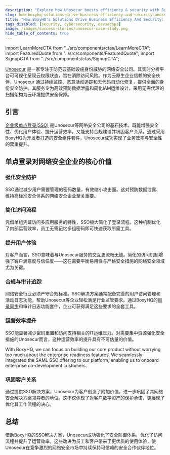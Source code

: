 ```yaml
---
description: "Explore how Unosecur boosts efficiency & security with BoxyHQ's SSO solutions, ensuring streamlined access and robust protection."
slug: how-boxyhq-solutions-drive-business-efficiency-and-security-unosecur
title: "How BoxyHQ's Solutions Drive Business Efficiency And Security: Unosecur"
tags_disabled: [security, cybersecurity, devsecops]
image: /images/success-stories/unosecur-case-study.png
hide_table_of_contents: true
---
```


import LearnMoreCTA from "../src/components/ctas/LearnMoreCTA";
import FeaturedQuote from "../src/components/FeaturedQuote";
import SignupCTA from "../src/components/ctas/SignupCTA";

[Unosecur](https://www.unosecur.com/) 是一家专注于防范云基础设施身份威胁的网络安全公司。其实时分析平台可可视化呈现云权限状态，旨在消除访问风险。作为云原生企业信赖的安全伙伴，Unosecur 通过持续监控、恶意活动追踪和无代码自动化修复，提供全面的身份安全防护。其服务专为高效预防数据泄露和简化IAM运维设计，采用无需代理的扫描架构为云环境提供安全保障。

## 引言

[企业级单点登录(SSO)](/enterprise-sso) 是Unosecur等网络安全公司的基石技术，既能增强安全性、优化用户体验、提升运营效率，又能支持合规建设并巩固客户关系。通过采用BoxyHQ为开发者打造的安全组件套件，Unosecur成功实现了业务效率与安全性的双重提升。

<SignupCTA campaign="success-story-unosecur" />

## 单点登录对网络安全企业的核心价值

### 强化安全防护

SSO通过减少用户需要管理的密码数量，有效缩小攻击面。这对预防数据泄露、维持高标准安全体系的网络安全企业至关重要。

### 简化访问流程

凭借单组凭证访问多应用服务的特性，SSO极大简化了登录流程。这种机制优化了内部运营效率，员工无需记忆多组密码即可快速获取所需工具。

### 提升用户体验

对客户而言，SSO意味着与Unosecur服务的交互更流畅无缝。简化的访问机制增强了客户满意度与信任度——这在需要平衡易用性与严格安全措施的网络安全领域尤为关键。

### 合规与审计追踪

网络安全行业必须严守合规标准。SSO解决方案通常配备完善的用户访问管理和活动日志功能，帮助Unosecur等企业轻松满足行业监管要求。通过BoxyHQ的[目录同步](/directory-sync)和审计日志功能套件，企业可获得满足这些要求的全套工具。

### 运营效率提升

SSO能显著减少密码重置和访问支持相关的IT运维压力。对需要集中资源强化安全措施的Unosecur而言，这种运营效率的提升具有不可估量的价值。

<FeaturedQuote personName="Santosh Jayaprakash" personRole="Co-Founder Unosecur" pictureSrc="/images/success-stories/santosh-unosecur">
 With BoxyHQ, we can focus on building our core product without worrying too much about the enterprise readiness features. We seamlessly integrated the SAML SSO offering to our platform, enabling us to onboard enterprise co-development customers.
</FeaturedQuote>

### 巩固客户关系

通过提供SSO解决方案，Unosecur为客户创造了附加价值，进一步巩固了其网络安全解决方案领导者的地位。这不仅体现了对客户数字资产的保护承诺，更展现了优化其工作流程的决心。

## 总结

借助BoxyHQ的SSO解决方案，Unosecur成功强化了安全防御体系、优化了访问流程并提升了运营效率。这些改进为员工和客户带来了更优质的使用体验，使Unosecur在竞争激烈的网络安全市场中持续保持可信赖的安全合作伙伴地位。

<LearnMoreCTA label="Read the interview with Unosecur" newWindow={false} url="/blog/unlocking-efficiency-with-enterprise-sso-a-unosecur-case-study" />